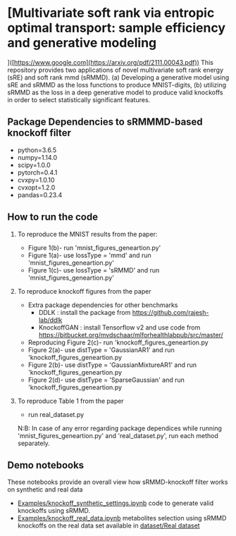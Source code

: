 # [Multivariate soft rank via entropic optimal transport: sample efficiency and generative modeling
]([https://www.google.com](https://arxiv.org/pdf/2111.00043.pdf))
This repository provides two applications of novel multivariate soft rank energy (sRE) and soft rank mmd (sRMMD). (a) Developing a generative model using sRE and sRMMD as the loss functions to produce MNIST-digits, (b) utilizing sRMMD as the loss in a deep generative model to produce valid knockoffs in order to select statistically significant features.
## Package Dependencies to sRMMMD-based knockoff filter
- python=3.6.5
- numpy=1.14.0
- scipy=1.0.0
- pytorch=0.4.1
- cvxpy=1.0.10
- cvxopt=1.2.0
- pandas=0.23.4
## How to run the code
1. To reproduce the MNIST results from the paper: <br>
    - Figure 1(b)- run 'mnist_figures_geneartion.py'<br>
    - Figure 1(a)- use lossType = 'mmd' and run 'mnist_figures_geneartion.py'<br>
    - Figure 1(c)- use lossType = 'sRMMD' and run 'mnist_figures_geneartion.py'<br>
2. To reproduce knockoff figures from the paper<br>
    - Extra package dependencies for other benchmarks <br>
        - DDLK : install the package from https://github.com/rajesh-lab/ddlk
        - KnockoffGAN : install Tensorflow v2 and use code from https://bitbucket.org/mvdschaar/mlforhealthlabpub/src/master/
    - Reproducing Figure 2(c)- run 'knockoff_figures_geneartion.py
    - Figure 2(a)- use distType = 'GaussianAR1' and run 'knockoff_figures_geneartion.py
    - Figure 2(b)- use distType = 'GaussianMixtureAR1' and run 'knockoff_figures_geneartion.py
    - Figure 2(d)- use distType = 'SparseGaussian' and run 'knockoff_figures_geneartion.py<br>
3. To reproduce Table 1 from the paper<br>
    - run real_dataset.py
 
     N:B: In case of any error regarding package dependices while running 'mnist_figures_geneartion.py' and 'real_dataset.py', run each method separately.
 
## Demo notebooks
These notebooks provide an overall view how sRMMD-knockoff filter works on synthetic and real data 
- [Examples/knockoff_synthetic_settings.ipynb](https://github.com/ShoaibBinMasud/soft-rank-energy-and-applications/blob/main/Examples/knockoff_synthetic_settings.ipynb) code to generate valid knockoffs using sRMMD.
- [Examples/knockoff_real_data.ipynb](https://github.com/ShoaibBinMasud/soft-rank-energy-and-applications/blob/main/Examples/knockoff_real_data.ipynb) metabolites selection using sRMMD knockoffs on the real data set available in [dataset/Real dataset](https://github.com/ShoaibBinMasud/soft-rank-energy-and-applications/tree/main/dataset/Real%20dataset)
